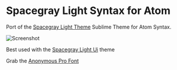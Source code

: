 # Spacegray Light Syntax for Atom

Port of the [Spacegray Light Theme](http://kkga.github.io/spacegray) Sublime Theme for Atom Syntax.

![Screenshot](http://i.imgur.com/d5maNSZ.png)

Best used with the [Spacegray Light Ui](https://github.com/aesarius/spacegray-light-ui) theme

Grab the [Anonymous Pro Font](http://www.marksimonson.com/fonts/view/anonymous-pro)
